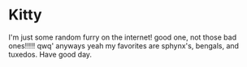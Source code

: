 # Kitty
I'm just some random furry on the internet! good one, not those bad ones!!!!! qwq' anyways yeah my favorites are sphynx's, bengals, and tuxedos. Have good day.
